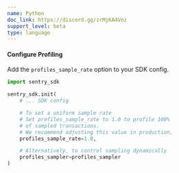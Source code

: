 ```yaml
---
name: Python
doc_link: https://discord.gg/zrMjKA4Vnz
support_level: beta
type: language
---
```


#### Configure Profiling

Add the `profiles_sample_rate` option to your SDK config.

```python
import sentry_sdk

sentry_sdk.init(
    # ... SDK config

    # To set a uniform sample rate
    # Set profiles_sample_rate to 1.0 to profile 100%
    # of sampled transactions.
    # We recommend adjusting this value in production,
    profiles_sample_rate=1.0,

    # Alternatively, to control sampling dynamically
    profiles_sampler=profiles_sampler
)
```
